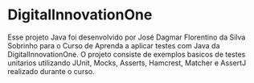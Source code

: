 # DigitalInnovationOne
Esse projeto Java foi desenvolvido por José Dagmar Florentino da Silva Sobrinho para o Curso de Aprenda a aplicar testes com Java da DigitalInnovationOne.
O projeto consiste de exemplos basicos de testes unitarios utilizando JUnit, Mocks, Asserts, Hamcrest, Matcher e AssertJ realizado durante o curso.
